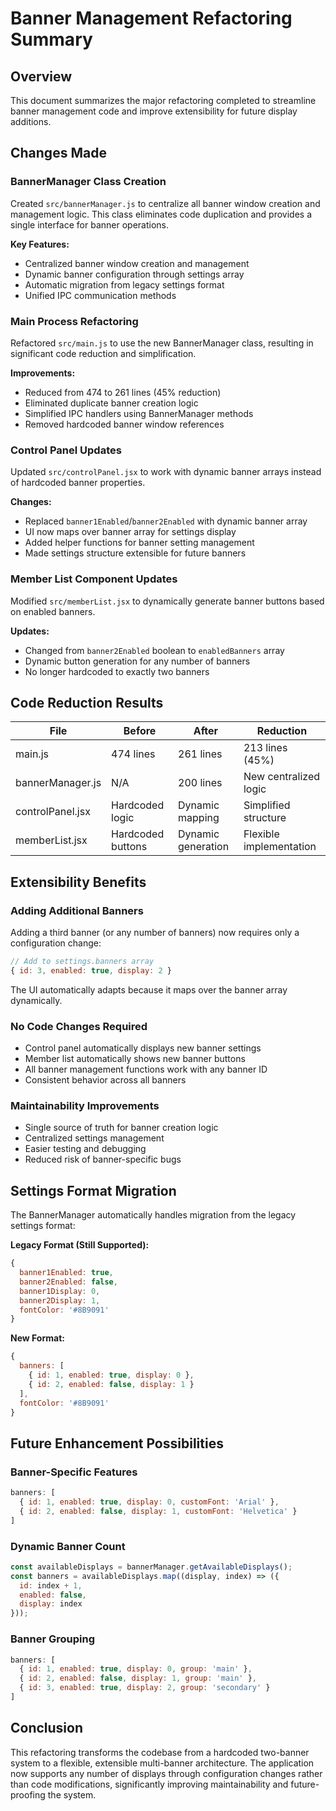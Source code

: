 # Banner Management Refactoring Summary

## Overview

This document summarizes the major refactoring completed to streamline banner management code and improve extensibility for future display additions.

## Changes Made

### BannerManager Class Creation

Created `src/bannerManager.js` to centralize all banner window creation and management logic. This class eliminates code duplication and provides a single interface for banner operations.

**Key Features:**
- Centralized banner window creation and management
- Dynamic banner configuration through settings array
- Automatic migration from legacy settings format
- Unified IPC communication methods

### Main Process Refactoring

Refactored `src/main.js` to use the new BannerManager class, resulting in significant code reduction and simplification.

**Improvements:**
- Reduced from 474 to 261 lines (45% reduction)
- Eliminated duplicate banner creation logic
- Simplified IPC handlers using BannerManager methods
- Removed hardcoded banner window references

### Control Panel Updates

Updated `src/controlPanel.jsx` to work with dynamic banner arrays instead of hardcoded banner properties.

**Changes:**
- Replaced `banner1Enabled`/`banner2Enabled` with dynamic banner array
- UI now maps over banner array for settings display
- Added helper functions for banner setting management
- Made settings structure extensible for future banners

### Member List Component Updates

Modified `src/memberList.jsx` to dynamically generate banner buttons based on enabled banners.

**Updates:**
- Changed from `banner2Enabled` boolean to `enabledBanners` array
- Dynamic button generation for any number of banners
- No longer hardcoded to exactly two banners

## Code Reduction Results

| File | Before | After | Reduction |
|------|--------|-------|-----------|
| main.js | 474 lines | 261 lines | 213 lines (45%) |
| bannerManager.js | N/A | 200 lines | New centralized logic |
| controlPanel.jsx | Hardcoded logic | Dynamic mapping | Simplified structure |
| memberList.jsx | Hardcoded buttons | Dynamic generation | Flexible implementation |

## Extensibility Benefits

### Adding Additional Banners

Adding a third banner (or any number of banners) now requires only a configuration change:

```javascript
// Add to settings.banners array
{ id: 3, enabled: true, display: 2 }
```

The UI automatically adapts because it maps over the banner array dynamically.

### No Code Changes Required

- Control panel automatically displays new banner settings
- Member list automatically shows new banner buttons
- All banner management functions work with any banner ID
- Consistent behavior across all banners

### Maintainability Improvements

- Single source of truth for banner creation logic
- Centralized settings management
- Easier testing and debugging
- Reduced risk of banner-specific bugs

## Settings Format Migration

The BannerManager automatically handles migration from the legacy settings format:

**Legacy Format (Still Supported):**
```javascript
{
  banner1Enabled: true,
  banner2Enabled: false,
  banner1Display: 0,
  banner2Display: 1,
  fontColor: '#8B9091'
}
```

**New Format:**
```javascript
{
  banners: [
    { id: 1, enabled: true, display: 0 },
    { id: 2, enabled: false, display: 1 }
  ],
  fontColor: '#8B9091'
}
```

## Future Enhancement Possibilities

### Banner-Specific Features
```javascript
banners: [
  { id: 1, enabled: true, display: 0, customFont: 'Arial' },
  { id: 2, enabled: false, display: 1, customFont: 'Helvetica' }
]
```

### Dynamic Banner Count
```javascript
const availableDisplays = bannerManager.getAvailableDisplays();
const banners = availableDisplays.map((display, index) => ({
  id: index + 1,
  enabled: false,
  display: index
}));
```

### Banner Grouping
```javascript
banners: [
  { id: 1, enabled: true, display: 0, group: 'main' },
  { id: 2, enabled: false, display: 1, group: 'main' },
  { id: 3, enabled: true, display: 2, group: 'secondary' }
]
```

## Conclusion

This refactoring transforms the codebase from a hardcoded two-banner system to a flexible, extensible multi-banner architecture. The application now supports any number of displays through configuration changes rather than code modifications, significantly improving maintainability and future-proofing the system. 
